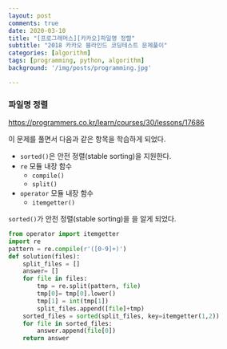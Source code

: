 ```yaml
---
layout: post
comments: true
date: 2020-03-10
title: "[프로그래머스][카카오]파일명 정렬"
subtitle: "2018 카카오 블라인드 코딩테스트 문제풀이"
categories: [algorithm]
tags: [programming, python, algorithm]
background: '/img/posts/programming.jpg'

---
```


<h3>  파일명 정렬 </h3>

https://programmers.co.kr/learn/courses/30/lessons/17686

이 문제를 풀면서 다음과 같은 항목을 학습하게 되었다.

* `sorted()`은 안전 정렬(stable sorting)을 지원한다.
* `re` 모듈 내장 함수
  * `compile()`
  * `split()`
* `operator` 모듈 내장 함수 
  * `itemgetter()`

`sorted()`가 안전 정렬(stable sorting)을 을 알게 되었다.

```python
from operator import itemgetter
import re
pattern = re.compile(r'([0-9]+)')
def solution(files):
    split_files = []
    answer= []
    for file in files:
        tmp = re.split(pattern, file)
        tmp[0]= tmp[0].lower()
        tmp[1] = int(tmp[1])
        split_files.append([file]+tmp)
    sorted_files = sorted(split_files, key=itemgetter(1,2))
    for file in sorted_files:
        answer.append(file[0])
    return answer
```